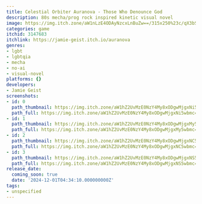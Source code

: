 ```yaml
---
title: Celestial Orbiter Auranova - Those Who Denounce God
description: 80s mecha/prog rock inspired kinetic visual novel
image: https://img.itch.zone/aW1nLzE4ODAyNzcxLnBuZw==/315x250%23c/qX3bSz.png
categories: game
itchid: 3147683
itchlink: https://jamie-geist.itch.io/auranova
genres:
- lgbt
- lgbtqia
- mecha
- no-ai
- visual-novel
platforms: {}
developers:
- Jamie Geist
screenshots:
- id: 0
  path_thumbnail: https://img.itch.zone/aW1hZ2UvMzE0NzY4My8xODgwMjgxNi5wbmc=/347x500/H0oxxP.png
  path_full: https://img.itch.zone/aW1hZ2UvMzE0NzY4My8xODgwMjgxNi5wbmc=/original/DMRrj1.png
- id: 1
  path_thumbnail: https://img.itch.zone/aW1hZ2UvMzE0NzY4My8xODgwMjgxMy5wbmc=/347x500/TrcXYR.png
  path_full: https://img.itch.zone/aW1hZ2UvMzE0NzY4My8xODgwMjgxMy5wbmc=/original/0piFvW.png
- id: 2
  path_thumbnail: https://img.itch.zone/aW1hZ2UvMzE0NzY4My8xODgwMjgxNC5wbmc=/347x500/RAsnAN.png
  path_full: https://img.itch.zone/aW1hZ2UvMzE0NzY4My8xODgwMjgxNC5wbmc=/original/w5%2BEZ%2F.png
- id: 3
  path_thumbnail: https://img.itch.zone/aW1hZ2UvMzE0NzY4My8xODgwMjgxNS5wbmc=/347x500/hEwIFO.png
  path_full: https://img.itch.zone/aW1hZ2UvMzE0NzY4My8xODgwMjgxNS5wbmc=/original/1tHR1g.png
release_date:
  coming_soon: true
  date: '2024-12-01T04:34:10.000000000Z'
tags:
- unspecified
---
```


